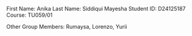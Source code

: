 First Name: Anika 
Last Name: Siddiqui Mayesha
Student ID: D24125187
Course: TU059/01

Other Group Members: Rumaysa, Lorenzo, Yurii
